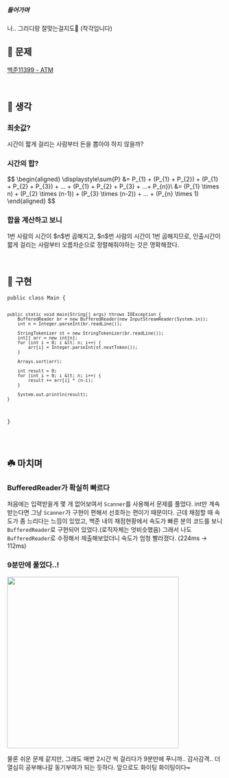 <h5 id="들어가며">들어가며</h5>
<p>나.. 그리디랑 잘맞는걸지도🤭 (착각입니다)</p>
<h2 id="👿-문제">👿 문제</h2>
<p><a href="https://www.acmicpc.net/problem/11399">백준11399 - ATM</a>
<img alt="" src="https://velog.velcdn.com/images/edocnuyh/post/8dc9bc0f-b493-4162-97cf-88fb8a521ef1/image.png" /></p>
<br />



<h2 id="🧐-생각">🧐 생각</h2>
<h3 id="최솟값">최솟값?</h3>
<p>시간이 짧게 걸리는 사람부터 돈을 뽑아야 하지 않을까?</p>
<h3 id="시간의-합">시간의 합?</h3>
<p>$$
\begin{aligned}
\displaystyle\sum{P} &amp;= P_{1} + (P_{1} + P_{2}) + (P_{1} + P_{2} + P_{3}) + ... + (P_{1} + P_{2} + P_{3} + ...+ P_{n})\
 &amp;= (P_{1} \times n) + (P_{2} \times (n-1)) + (P_{3} \times (n-2)) + ... + (P_{n} \times 1)
\end{aligned}
$$</p>
<h3 id="합을-계산하고-보니">합을 계산하고 보니</h3>
<p>1번 사람의 시간이 $n$번 곱해지고, $n$번 사람의 시간이 1번 곱해지므로, 인출시간이 짧게 걸리는 사람부터 오름차순으로 정렬해줘야하는 것은 명확해졌다.</p>
<br />

<h2 id="📌-구현">📌 구현</h2>
<pre><code class="language-java">public class Main {

    public static void main(String[] args) throws IOException {
        BufferedReader br = new BufferedReader(new InputStreamReader(System.in));
        int n = Integer.parseInt(br.readLine());

        StringTokenizer st = new StringTokenizer(br.readLine());
        int[] arr = new int[n];
        for (int i = 0; i &lt; n; i++) {
            arr[i] = Integer.parseInt(st.nextToken());
        }

        Arrays.sort(arr);

        int result = 0;
        for (int i = 0; i &lt; n; i++) {
            result += arr[i] * (n-i);
        }

        System.out.println(result);
    }

}</code></pre>
<br />

<h2 id="☘️-마치며">☘️ 마치며</h2>
<h3 id="bufferedreader가-확실히-빠르다">BufferedReader가 확실히 빠르다</h3>
<p>처음에는 입력받을게 몇 개 없어보여서 <code>Scanner</code>를 사용해서 문제를 풀었다. int만 계속 받는다면 그냥 <code>Scanner</code>가 구현이 편해서 선호하는 편이기 때문이다.
근데 채점할 때 속도가 좀 느리다는 느낌이 있었고, 백준 내의 채점현황에서 속도가 빠른 분의 코드를 보니 <code>BufferedReader</code>로 구현되어 있었다.(로직자체는 엇비슷했음)
그래서 나도 <code>BufferedReader</code>로 수정해서 제출해보았더니 속도가 엄청 빨라졌다. (224ms -&gt; 112ms)
<img alt="" src="https://velog.velcdn.com/images/edocnuyh/post/77eca9fb-9e70-4b40-bfad-e095a1b4fdc3/image.png" /></p>
<h3 id="9분만에-풀었다">9분만에 풀었다..!</h3>
<img src="https://velog.velcdn.com/images/edocnuyh/post/73dbc2b2-024a-4bec-8266-846dbfc44736/image.png" style="width: 400px;" />

<p>물론 쉬운 문제 같지만, 그래도 매번 2시간 씩 걸리다가 9분만에 푸니까.. 감사감격..
더 열심히 공부해나갈 동기부여가 되는 듯하다.
앞으로도 화이팅 화이팅이다<del>~</del> 
<img alt="" src="https://velog.velcdn.com/images/edocnuyh/post/9c4ce8f4-40ff-4c7f-97d6-9a6fadb1e5a8/image.png" /></p>